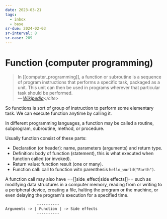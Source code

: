 ```yaml
---
date: 2023-03-21
tags:
  - inbox
  - base
sr-due: 2024-02-03
sr-interval: 8
sr-ease: 209
---
```


# Function (computer programming)

> In [[computer_programming]], a function or subroutine is a sequence of program
> instructions that performs a specific task, packaged as a unit. This unit can
> then be used in programs wherever that particular task should be performed.\
> — <cite>[Wikipedia](https://en.wikipedia.org/wiki/Function_\(computer_programming\))</cite>

So functions is sort of group of instruction to perform some elementary task. We
can execute function anytime by calling it.

In different programming languages, a function may be called a routine,
subprogram, subroutine, method, or procedure.

Usually function consist of these parts:
&#10;<br>
- Declaration (or header): name, parameters (arguments) and return type.
- Definition: body of function (statement), this is what executed when function
  called (or invoked).
- Return value: function result (one or many).
- Function call: call to function witn parenthesis `hello_world("Earth")`.

A function call may also have ==[[side_effect|side effects]]== such as modifying
data structures in a computer memory, reading from or writing to a peripheral
device, creating a file, halting the program or the machine, or even delaying
the program's execution for a specified time.

                  ----------
    Arguments -> | Function | -> Side effects
                  ----------
